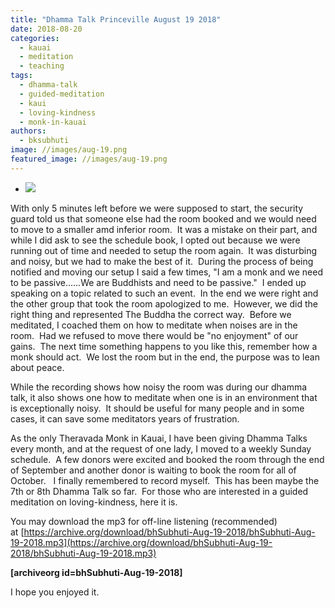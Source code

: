 ```yaml
---
title: "Dhamma Talk Princeville August 19 2018"
date: 2018-08-20
categories: 
  - kauai
  - meditation
  - teaching
tags: 
  - dhamma-talk
  - guided-meditation
  - kaui
  - loving-kindness
  - monk-in-kauai
authors: 
  - bksubhuti
image: //images/aug-19.png
featured_image: //images/aug-19.png
---
```


- [![](/images/aug-19.png)](https://americanmonk.org/wp-content/uploads/2018/08/aug-19.png)

With only 5 minutes left before we were supposed to start, the security guard told us that someone else had the room booked and we would need to move to a smaller amd inferior room.  It was a mistake on their part, and while I did ask to see the schedule book, I opted out because we were running out of time and needed to setup the room again.  It was disturbing and noisy, but we had to make the best of it.  During the process of being notified and moving our setup I said a few times, "I am a monk and we need to be passive......We are Buddhists and need to be passive."  I ended up speaking on a topic related to such an event.  In the end we were right and the other group that took the room apologized to me.  However, we did the right thing and represented The Buddha the correct way.  Before we meditated, I coached them on how to meditate when noises are in the room.  Had we refused to move there would be "no enjoyment" of our gains.  The next time something happens to you like this, remember how a monk should act.  We lost the room but in the end, the purpose was to lean about peace.

While the recording shows how noisy the room was during our dhamma talk, it also shows one how to meditate when one is in an environment that is exceptionally noisy.  It should be useful for many people and in some cases, it can save some meditators years of frustration.

As the only Theravada Monk in Kauai, I have been giving Dhamma Talks every month, and at the request of one lady, I moved to a weekly Sunday schedule.  A few donors were excited and booked the room through the end of September and another donor is waiting to book the room for all of October.   I finally remembered to record myself.  This has been maybe the 7th or 8th Dhamma Talk so far.  For those who are interested in a guided meditation on loving-kindness, here it is.

You may download the mp3 for off-line listening (recommended) at [https://archive.org/download/bhSubhuti-Aug-19-2018/bhSubhuti-Aug-19-2018.mp3](https://archive.org/download/bhSubhuti-Aug-19-2018/bhSubhuti-Aug-19-2018.mp3)

**\[archiveorg id=bhSubhuti-Aug-19-2018\]**

I hope you enjoyed it.